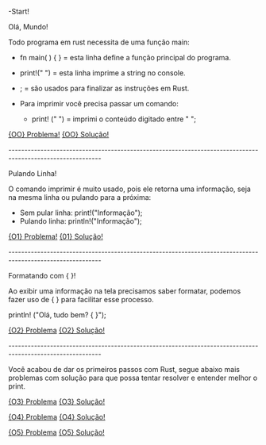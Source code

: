 
-Start!

Olá, Mundo! 

Todo programa em rust necessita de uma função main:
- fn main( ) { } = esta linha define a função principal do programa.
- print!(" ") = esta linha imprime a string no console.
- ; = são usados para finalizar as instruções em Rust.

- Para imprimir você precisa passar um comando:
	- print! (" ") = imprimi o conteúdo digitado entre " ";

[{OO} Problema!](https://play.rust-lang.org/?version=stable&mode=debug&edition=2021&gist=f09d2f0225b583a172ebcac7d88a3c81)
[{OO} Solução!](https://play.rust-lang.org/?version=stable&mode=debug&edition=2021&gist=948eaf61704eb3d871659ae5a04d6529)

_-----------------------------------------------------------------------------------------------------------_

Pulando Linha! 

O comando imprimir é muito usado, pois ele retorna uma informação, seja na mesma linha ou pulando para a próxima: 

- Sem pular linha: print!("Informação");
- Pulando linha: println!("Informação");

[{O1} Problema!](https://play.rust-lang.org/?version=stable&mode=debug&edition=2021&gist=f412972bae44e5af73f0c403e7162f7d)
[{01} Solução!](https://play.rust-lang.org/?version=stable&mode=debug&edition=2021&gist=8cb300de1bcc690d083bc4966447ba0a)

_-----------------------------------------------------------------------------------------------------------_

Formatando com { }! 

Ao exibir uma informação na tela precisamos saber formatar, podemos fazer uso de { } para facilitar esse processo.

println! ("Olá, tudo bem? { }");

[{O2} Problema](https://play.rust-lang.org/?version=stable&mode=debug&edition=2021&gist=76ce86740263ea8d486daa8208750958)
[{O2} Solução!](https://play.rust-lang.org/?version=stable&mode=debug&edition=2021&gist=de4ba8744544d909cf2442167b04ce83)

_-----------------------------------------------------------------------------------------------------------_

Você acabou de dar os primeiros passos com Rust,  segue abaixo mais problemas com solução para que possa tentar resolver e entender melhor o print.

[{O3} Problema](https://play.rust-lang.org/?version=stable&mode=debug&edition=2021&gist=e790571184a6bf1e97fdccebe957ef6a)
[{O3} Solução!](https://play.rust-lang.org/?version=stable&mode=debug&edition=2021&gist=f622c55c85c33ae0292132b9756ff91f)

[{O4} Problema](https://play.rust-lang.org/?version=stable&mode=debug&edition=2021&gist=6e1f0233d1fa3319d77d7e6573d788ed)
[{O4} Solução!](https://play.rust-lang.org/?version=stable&mode=debug&edition=2021&gist=dadef00c668d933ffd2ded503df0e3fc)

[{O5} Problema](https://play.rust-lang.org/?version=stable&mode=debug&edition=2021&gist=1645990a40209b909d09f4123c163b4b)
[{O5} Solução!](https://play.rust-lang.org/?version=stable&mode=debug&edition=2021&gist=6a92d0961108faf3a0a922812c1cec70)

